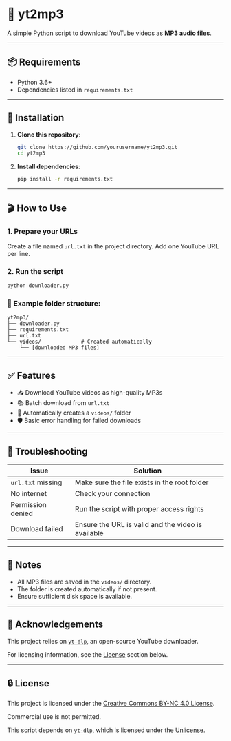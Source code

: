 # 🎵 yt2mp3

A simple Python script to download YouTube videos as **MP3 audio files**.

---

## 📦 Requirements
- Python 3.6+
- Dependencies listed in `requirements.txt`

---

## 🚀 Installation

1. **Clone this repository**:
   ```bash
   git clone https://github.com/yourusername/yt2mp3.git
   cd yt2mp3
   ```

2. **Install dependencies**:
   ```bash
   pip install -r requirements.txt
   ```

---

## 🎬 How to Use

### 1. **Prepare your URLs**
Create a file named `url.txt` in the project directory. Add one YouTube URL per line.

### 2. **Run the script**
```bash
python downloader.py
```

### 📁 Example folder structure:
```
yt2mp3/
├── downloader.py
├── requirements.txt
├── url.txt
└── videos/             # Created automatically
    └── [downloaded MP3 files]
```

---

## ✅ Features
- 📥 Download YouTube videos as high-quality MP3s
- 📚 Batch download from `url.txt`
- 📂 Automatically creates a `videos/` folder
- 🛡️ Basic error handling for failed downloads

---

## 🧰 Troubleshooting

| Issue | Solution |
|-------|----------|
| `url.txt` missing | Make sure the file exists in the root folder |
| No internet | Check your connection |
| Permission denied | Run the script with proper access rights |
| Download failed | Ensure the URL is valid and the video is available |

---

## 📌 Notes
- All MP3 files are saved in the `videos/` directory.
- The folder is created automatically if not present.
- Ensure sufficient disk space is available.

---

## 🙏 Acknowledgements

This project relies on [`yt-dlp`](https://github.com/yt-dlp/yt-dlp), an open-source YouTube downloader.

For licensing information, see the [License](#-license) section below.

---

## 🔒 License

This project is licensed under the [Creative Commons BY-NC 4.0 License](https://creativecommons.org/licenses/by-nc/4.0/).

Commercial use is not permitted.

This script depends on [`yt-dlp`](https://github.com/yt-dlp/yt-dlp), which is licensed under the [Unlicense](https://unlicense.org/).
